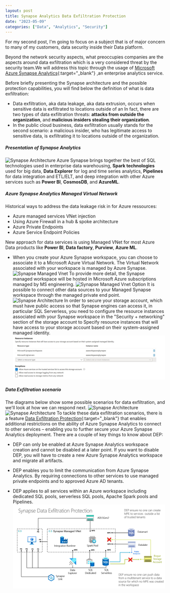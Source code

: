 ```yaml
---
layout: post
title: Synapse Analytics Data Exfiltration Protection
date: "2023-05-09"
categories: ["Data", "Analytics", "Security"]
---
```

For my second post, I'm going to focus on a subject that is of major concern to many of my customers, data security inside their Data platform.

Beyond the network security aspects, what preoccupies companies are the aspects around data exfiltration which is a very considered threat by the security team.We will address this topic through the usage of [Microsoft Azure Synapse Analytics](https://azure.microsoft.com/en-us/products/synapse-analytics/){:target="_blank"} ,an enterprise analytics service.

Before briefly presenting the Synapse architecture and the possible protection capabilities, you will find below the definition of what is data exfiltration:
- Data exfiltration, aka data leakage, aka data extrusion, occurs when sensitive data is exfiltrated to locations outside of an 
In fact, there are two types of data exfiltration threats: **attacks from outside the organization**, and **malicious insiders stealing their organization**.
- In the public cloud business, data exfiltration usually stands for the second scenario: a malicious insider, who has legitimate access to sensitive data, is exfiltrating it to locations outside of the organization.
##### Presentation of Synapse Analytics 
![Synapse Architecture](https://github.com/marc-hadjeje/marc-hadjeje.github.io/blob/main/assets/images/Synapse_archi.jpg?raw=true)
Azure Synapse brings together the best of SQL technologies used in enterprise data warehousing, **Spark technologies** used for big data, **Data Explorer** for log and time series analytics, **Pipelines** for data integration and ETL/ELT, and deep integration with other Azure services such as **Power BI**, **CosmosDB**, and **AzureML**.
##### Azure Synapse Analytics Managed Virtual Network	
Historical ways to address the data leakage risk in for Azure ressources:
- Azure managed services VNet injection
- Using Azure Firewall in a hub & spoke architecture
- Azure Private Endpoints
- Azure Service Endpoint Policies   

New approach for data services is using Managed VNet for most Azure Data products like **Power BI**, **Data factory**, **Purview**, **Azure ML**.
- When you create your Azure Synapse workspace, you can choose to associate it to a Microsoft Azure Virtual Network. The Virtual Network associated with your workspace is managed by Azure Synapse.
![Synapse Managed Vnet](https://github.com/marc-hadjeje/marc-hadjeje.github.io/blob/main/assets/images/azure-synapse-analytics-networking-managed-virtual-network-outbound-traffic.png?raw=true)
To provide more detail, the Synapse managed workspace will be hosted in Microsoft Azure subscriptions managed by MS engineering.
![Synapse Managed Vnet Option](https://github.com/marc-hadjeje/marc-hadjeje.github.io/blob/main/assets/images/managed_vnet.jpg?raw=true)
It is possible to connect other data sources to your Managed Synapse workspace through the managed private end point.
![Synapse Architecture](https://github.com/marc-hadjeje/marc-hadjeje.github.io/blob/main/assets/images/managed_vnet_integration.jpg?raw=true)
In order to secure your storage account, which must have public access so that Synapse engines can access it, in particular SQL Serverless, you need to configure the resource instances associated with your Synapse workspace in the "Security + networking" section of the storage account to Specify resource instances that will have access to your storage account based on their system-assigned managed identity.
![Synapse Architecture](https://github.com/marc-hadjeje/marc-hadjeje.github.io/blob/main/assets/images/Ressource_Instance.jpg?raw=true)
##### Data Exfiltration scenario
The diagrams below show some possible scenarios for data exfiltration, and we'll look at how we can respond next. 
![Synapse Architecture](https://github.com/marc-hadjeje/marc-hadjeje.github.io/blob/main/assets/images/DEP1.jpg?raw=true)
![Synapse Architecture](https://github.com/marc-hadjeje/marc-hadjeje.github.io/blob/main/assets/images/DEP1.jpg?raw=true)
To tackle these data exfiltration scenarios, there is a feature [Data Exfiltration Protection](https://learn.microsoft.com/en-us/azure/synapse-analytics/security/workspace-data-exfiltration-protection){:target="_blank"} that enables additional restrictions on the ability of Azure Synapse Analytics to connect to other services – enabling you to further secure your Azure Synapse Analytics deployment. There are a couple of key things to know about DEP:
- DEP can only be enabled at Azure Synapse Analytics workspace creation and cannot be disabled at a later point. If you want to disable DEP, you will have to create a new Azure Synapse Analytics workspace and migrate all artifacts.
  
- DEP enables you to limit the communication from Azure Synapse Analytics. By requiring connections to other services to use managed private endpoints and to approved Azure AD tenants.
  
- DEP applies to all services within an Azure workspace including dedicated SQL pools, serverless SQL pools, Apache Spark pools and Pipelines.
![Synapse Architecture](https://github.com/marc-hadjeje/marc-hadjeje.github.io/blob/main/assets/images/Synapse-DEP.jpg?raw=true)
